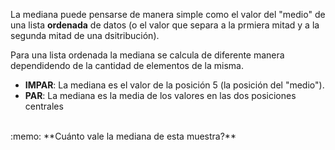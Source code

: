La mediana puede pensarse de manera simple como el valor del "medio" de una lista **ordenada** de datos (o el valor que separa a la prmiera mitad y a la segunda mitad de una dsitribución).<br>

Para una lista ordenada la mediana se calcula de diferente manera dependidendo de la cantidad de elementos de la misma.

* **IMPAR**: La mediana es el valor de la posición 5 (la posición del "medio").
* **PAR**: La mediana es la media de los valores en las dos posiciones centrales

<br> 
:memo: **Cuánto vale la mediana de esta muestra?**